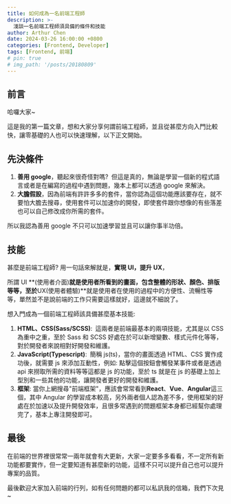 ```yaml
---
title: 如何成為一名前端工程師
description: >-
  淺談一名前端工程師須具備的條件和技能
author: Arthur Chen
date: 2024-03-26 16:00:00 +0800
categories: [Frontend, Developer]
tags: [Frontend, 前端]
# pin: true
# img_path: '/posts/20180809'
---
```


## 前言

哈囉大家~

這是我的第一篇文章，想和大家分享何謂前端工程師，並且從甚麼方向入門比較快，讓零基礎的人也可以快速理解，以下正文開始。

## 先決條件

1. **善用 google**，聽起來很奇怪對嗎?&ensp;但這是真的，無論是學習一個新的程式語言或者是在編寫的過程中遇到問題，幾本上都可以透過 google 來解決。
2. **大膽假設**，因為前端有許許多多的套件，當你認為這個功能應該要存在，就不要怕大膽去搜尋，使用套件可以加速你的開發，即使套件跟你想像的有些落差也可以自己修改成你所需的套件。

所以我認為善用 google 不只可以加速學習並且可以讓你事半功倍。

## 技能

甚麼是前端工程師? 用一句話來解就是，**實現 UI，提升 UX**，

所謂 UI **(使用者介面)**就是使用者所看到的畫面，包含整體的形狀、顏色、排版等等，至於**UX(使用者體驗)**就是使用者在使用的過程中的方便性、流暢性等等，單然並不是說前端的工作只需要這樣就好，這邊就不細說了。

想入門成為一個前端工程師該具備甚麼基本技能:

1. **HTML、CSS(Sass/SCSS)**:&ensp;這兩者是前端最基本的兩項技能，尤其是以 CSS 為重中之重，至於 Sass 和 SCSS 好處在於可以新增變數、樣式元件化等等，對於開發者來說相對好開發和維護。
2. **JavaScript(Typescript)**:&ensp;簡稱 js(ts)，當你的畫面透過 HTML、CSS 實作成功後，就需要 js 來添加互動性，例如: 點擊這個按鈕會觸發某事件或者是透過 api 來撈取所需的資料等等這都是 js 的功能，至於 ts 就是在 js 的基礎上加上型別和一些其他的功能，讓開發者更好的開發和維護。
3. **框架**: 當你上網搜尋"前端框架"，應該會常常看到**React**、**Vue**、**Angular**這三個，其中 Angular 的學習成本較高，另外兩者個人認為差不多，使用框架的好處在於加速以及提升開發效率，且很多常遇到的問題框架本身都已經幫你處理完了，基本上專注開發即可。

## 最後

在前端的世界裡很常常一兩年就會有大更新，大家一定要多多看看，不一定所有新功能都要實作，但一定要知道有甚麼新的功能，這樣不只可以提升自己也可以提升專案的品質。

最後歡迎大家加入前端的行列，如有任何問題的都可以私訊我的信箱，我們下次見~
